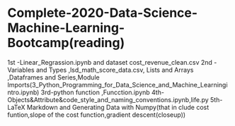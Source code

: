 # Complete-2020-Data-Science-Machine-Learning-Bootcamp(reading)

1st -Linear_Regrassion.ipynb and dataset cost_revenue_clean.csv
2nd -  Variables and Types ,lsd_math_score_data.csv, Lists and Arrays ,Dataframes and Series,Module Imports(3_Python_Programming_for_Data_Science_and_Machine_Learningintro.ipynb)
3rd-python function ,Funcction.ipynb
4th-Objects&Attribute&code_style_and_naming_conventions.ipynb,life.py
5th-LaTeX Markdown and Generating Data with Numpy(that in clude cost funtion,slope of the cost function,gradient descent(closeup))
